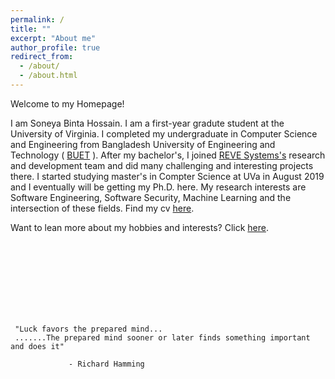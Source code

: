 ```yaml
---
permalink: /
title: ""
excerpt: "About me"
author_profile: true
redirect_from: 
  - /about/
  - /about.html
---
```





Welcome to my Homepage!

I am Soneya Binta Hossain. I am a first-year gradute student at the University of Virginia. I completed my undergraduate in Computer Science and Engineering from Bangladesh University of Engineering and Technology ( [BUET](https://www.buet.ac.bd/web/) ). After my bachelor's, I joined [REVE Systems's](https://en.wikipedia.org/wiki/REVE_Systems) research and development team and did many challenging and interesting projects there. I started studying master's in Compter Science at UVa in August 2019 and I eventually will be getting my Ph.D. here. My research interests are Software Engineering, Software Security, Machine Learning and the intersection of these fields. Find my cv [here](https://drive.google.com/file/d/1F9nySMguiYvxkB5b1glYeAzV9pIMLPd5/view?usp=sharing). 


Want to lean more about my hobbies and interests? Click [here](https://drive.google.com/file/d/1F9nySMguiYvxkB5b1glYeAzV9pIMLPd5/view?usp=sharing). 


<br><br><br><br><br><br><br>

     
     
     
     
     
     
     "Luck favors the prepared mind...
     .......The prepared mind sooner or later finds something important and does it"
     
                 - Richard Hamming

